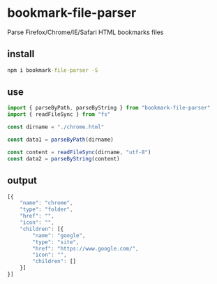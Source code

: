 # bookmark-file-parser
Parse Firefox/Chrome/IE/Safari HTML bookmarks files

## install
```cmd
npm i bookmark-file-parser -S
```
## use
```javascript
import { parseByPath, parseByString } from "bookmark-file-parser"
import { readFileSync } from "fs"

const dirname = "./chrome.html"

const data1 = parseByPath(dirname)

const content = readFileSync(dirname, "utf-8")
const data2 = parseByString(content)
```
## output
```javascript
[{
    "name": "chrome",
    "type": "folder",
    "href": "",
    "icon": "",
    "children": [{
        "name": "google",
        "type": "site",
        "href": "https://www.google.com/",
        "icon": "",
        "children": []
    }]
}]  
```